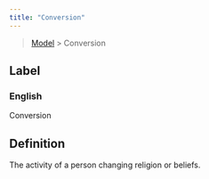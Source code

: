 ```yaml
---
title: "Conversion"
---
```


> [Model](./../) > Conversion

## Label

### English
Conversion


## Definition
The activity of a person changing religion or beliefs. 


    
